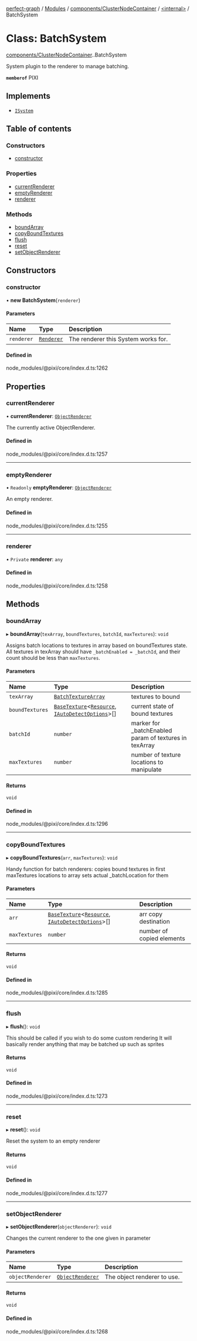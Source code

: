 [perfect-graph](../README.md) / [Modules](../modules.md) / [components/ClusterNodeContainer](../modules/components_ClusterNodeContainer.md) / [<internal\>](../modules/components_ClusterNodeContainer._internal_.md) / BatchSystem

# Class: BatchSystem

[components/ClusterNodeContainer](../modules/components_ClusterNodeContainer.md).[<internal>](../modules/components_ClusterNodeContainer._internal_.md).BatchSystem

System plugin to the renderer to manage batching.

**`memberof`** PIXI

## Implements

- [`ISystem`](../interfaces/components_ClusterNodeContainer._internal_.ISystem.md)

## Table of contents

### Constructors

- [constructor](components_ClusterNodeContainer._internal_.BatchSystem.md#constructor)

### Properties

- [currentRenderer](components_ClusterNodeContainer._internal_.BatchSystem.md#currentrenderer)
- [emptyRenderer](components_ClusterNodeContainer._internal_.BatchSystem.md#emptyrenderer)
- [renderer](components_ClusterNodeContainer._internal_.BatchSystem.md#renderer)

### Methods

- [boundArray](components_ClusterNodeContainer._internal_.BatchSystem.md#boundarray)
- [copyBoundTextures](components_ClusterNodeContainer._internal_.BatchSystem.md#copyboundtextures)
- [flush](components_ClusterNodeContainer._internal_.BatchSystem.md#flush)
- [reset](components_ClusterNodeContainer._internal_.BatchSystem.md#reset)
- [setObjectRenderer](components_ClusterNodeContainer._internal_.BatchSystem.md#setobjectrenderer)

## Constructors

### constructor

• **new BatchSystem**(`renderer`)

#### Parameters

| Name | Type | Description |
| :------ | :------ | :------ |
| `renderer` | [`Renderer`](components_ClusterNodeContainer._internal_.Renderer.md) | The renderer this System works for. |

#### Defined in

node_modules/@pixi/core/index.d.ts:1262

## Properties

### currentRenderer

• **currentRenderer**: [`ObjectRenderer`](components_ClusterNodeContainer._internal_.ObjectRenderer.md)

The currently active ObjectRenderer.

#### Defined in

node_modules/@pixi/core/index.d.ts:1257

___

### emptyRenderer

• `Readonly` **emptyRenderer**: [`ObjectRenderer`](components_ClusterNodeContainer._internal_.ObjectRenderer.md)

An empty renderer.

#### Defined in

node_modules/@pixi/core/index.d.ts:1255

___

### renderer

• `Private` **renderer**: `any`

#### Defined in

node_modules/@pixi/core/index.d.ts:1258

## Methods

### boundArray

▸ **boundArray**(`texArray`, `boundTextures`, `batchId`, `maxTextures`): `void`

Assigns batch locations to textures in array based on boundTextures state.
All textures in texArray should have `_batchEnabled = _batchId`,
and their count should be less than `maxTextures`.

#### Parameters

| Name | Type | Description |
| :------ | :------ | :------ |
| `texArray` | [`BatchTextureArray`](components_ClusterNodeContainer._internal_.BatchTextureArray.md) | textures to bound |
| `boundTextures` | [`BaseTexture`](components_ClusterNodeContainer._internal_.BaseTexture.md)<[`Resource`](components_ClusterNodeContainer._internal_.Resource.md), [`IAutoDetectOptions`](../modules/components_ClusterNodeContainer._internal_.md#iautodetectoptions)\>[] | current state of bound textures |
| `batchId` | `number` | marker for _batchEnabled param of textures in texArray |
| `maxTextures` | `number` | number of texture locations to manipulate |

#### Returns

`void`

#### Defined in

node_modules/@pixi/core/index.d.ts:1296

___

### copyBoundTextures

▸ **copyBoundTextures**(`arr`, `maxTextures`): `void`

Handy function for batch renderers: copies bound textures in first maxTextures locations to array
sets actual _batchLocation for them

#### Parameters

| Name | Type | Description |
| :------ | :------ | :------ |
| `arr` | [`BaseTexture`](components_ClusterNodeContainer._internal_.BaseTexture.md)<[`Resource`](components_ClusterNodeContainer._internal_.Resource.md), [`IAutoDetectOptions`](../modules/components_ClusterNodeContainer._internal_.md#iautodetectoptions)\>[] | arr copy destination |
| `maxTextures` | `number` | number of copied elements |

#### Returns

`void`

#### Defined in

node_modules/@pixi/core/index.d.ts:1285

___

### flush

▸ **flush**(): `void`

This should be called if you wish to do some custom rendering
It will basically render anything that may be batched up such as sprites

#### Returns

`void`

#### Defined in

node_modules/@pixi/core/index.d.ts:1273

___

### reset

▸ **reset**(): `void`

Reset the system to an empty renderer

#### Returns

`void`

#### Defined in

node_modules/@pixi/core/index.d.ts:1277

___

### setObjectRenderer

▸ **setObjectRenderer**(`objectRenderer`): `void`

Changes the current renderer to the one given in parameter

#### Parameters

| Name | Type | Description |
| :------ | :------ | :------ |
| `objectRenderer` | [`ObjectRenderer`](components_ClusterNodeContainer._internal_.ObjectRenderer.md) | The object renderer to use. |

#### Returns

`void`

#### Defined in

node_modules/@pixi/core/index.d.ts:1268
